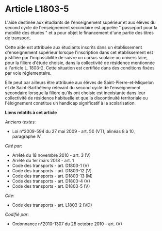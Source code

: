 # Article L1803-5

L'aide destinée aux étudiants de l'enseignement supérieur et aux élèves du second cycle de l'enseignement secondaire est
appelée " passeport pour la mobilité des études " et a pour objet le financement d'une partie des titres de transport. 

Cette aide est attribuée aux étudiants inscrits dans un établissement d'enseignement supérieur lorsque l'inscription dans cet
établissement est justifiée par l'impossibilité de suivre un cursus scolaire ou universitaire, pour la filière d'étude
choisie, dans la collectivité de résidence mentionnée à l'article L. 1803-2. Cette situation est certifiée dans des
conditions fixées par voie réglementaire. 

Elle peut par ailleurs être attribuée aux élèves de Saint-Pierre-et-Miquelon et de Saint-Barthélemy relevant du second cycle
de l'enseignement secondaire lorsque la filière qu'ils ont choisie est inexistante dans leur collectivité de résidence
habituelle et que la discontinuité territoriale ou l'éloignement constitue un handicap significatif à la scolarisation.

**Liens relatifs à cet article**

_Anciens textes_:

  - Loi n°2009-594 du 27 mai 2009 - art. 50 (VT), alinéas 8 à 10, paragraphe IV

_Cité par_:

  - Arrêté du 18 novembre 2010 - art. 3 (V)
  - Arrêté du 1er mars 2018 - art. 1
  - Code des transports - art. D1803-1 (V)
  - Code des transports - art. D1803-12 (V)
  - Code des transports - art. D1803-13 (M)
  - Code des transports - art. D1803-4 (V)
  - Code des transports - art. D1803-5 (V)

_Cite_:

  - Code des transports - art. L1803-2 (VD)

_Codifié par_:

  - Ordonnance n°2010-1307 du 28 octobre 2010 - art. (V)
